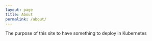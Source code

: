 ```yaml
---
layout: page
title: About
permalink: /about/
---
```


The purpose of this site to have something to deploy in Kubernetes
